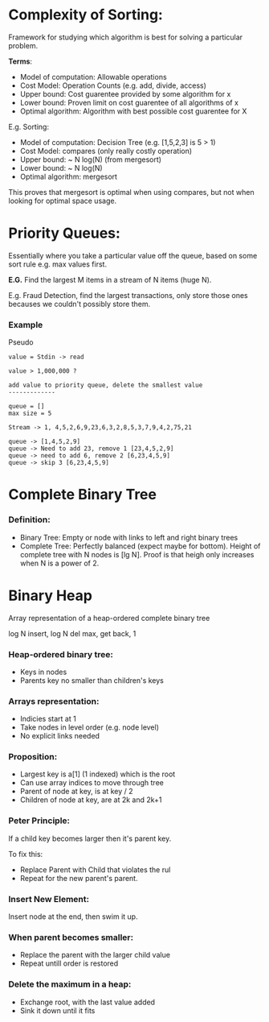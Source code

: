 # Complexity of Sorting:

Framework for studying which algorithm is best for solving a particular problem.

**Terms**:
* Model of computation: Allowable operations
* Cost Model: Operation Counts (e.g. add, divide, access)
* Upper bound: Cost guarentee provided by some algorithm for x
* Lower bound: Proven limit on cost guarentee of all algorithms of x
* Optimal algorithm: Algorithm with best possible cost guarentee for X

E.g. Sorting:
* Model of computation: Decision Tree (e.g. [1,5,2,3] is 5 > 1)
* Cost Model: compares (only really costly operation)
* Upper bound: ~ N log(N) (from mergesort)
* Lower bound: ~ N log(N)
* Optimal algorithm: mergesort

This proves that mergesort is optimal when using compares, but not when looking for optimal space usage.

# Priority Queues:

Essentially where you take a particular value off the queue, based on some sort rule e.g. max values first.

**E.G.**
Find the largest M items in a stream of N items (huge N).

E.g. Fraud Detection, find the largest transactions, only store those ones becauses we couldn't possibly store them.

### Example
Pseudo
```
value = Stdin -> read

value > 1,000,000 ?

add value to priority queue, delete the smallest value
-------------

queue = []
max size = 5

Stream -> 1, 4,5,2,6,9,23,6,3,2,8,5,3,7,9,4,2,75,21

queue -> [1,4,5,2,9]
queue -> Need to add 23, remove 1 [23,4,5,2,9]
queue -> need to add 6, remove 2 [6,23,4,5,9]
queue -> skip 3 [6,23,4,5,9]
```


# Complete Binary Tree

### Definition:
* Binary Tree: Empty or node with links to left and right binary trees
* Complete Tree: Perfectly balanced (expect maybe for bottom). Height of complete tree with N nodes is [lg N]. Proof is that heigh only increases when N is a power of 2.


# Binary Heap

Array representation of a heap-ordered complete binary tree

log N insert, log N del max, get back, 1

### Heap-ordered binary tree:
* Keys in nodes
* Parents key no smaller than children's keys

### Arrays representation:
* Indicies start at 1
* Take nodes in level order (e.g. node level)
* No explicit links needed

### Proposition:
* Largest key is a[1] (1 indexed) which is the root
* Can use array indices to move through tree
* Parent of node at key, is at key / 2
* Children of node at key, are at 2k and 2k+1

### Peter Principle:
If a child key becomes larger then it's parent key.

To fix this:
* Replace Parent with Child that violates the rul
* Repeat for the new parent's parent.

### Insert New Element:
Insert node at the end, then swim it up.

### When parent becomes smaller:
* Replace the parent with the larger child value
* Repeat untill order is restored

### Delete the maximum in a heap:
* Exchange root, with the last value added
* Sink it down until it fits


